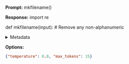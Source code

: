 **Prompt:**
mkfilename()


**Response:**
import re

def mkfilename(input):
    # Remove any non-alphanumeric

<details><summary>Metadata</summary>

- Duration: 813 ms
- Datetime: 2023-08-25T16:44:57.711536
- Model: gpt-3.5-turbo-0613

</details>

**Options:**
```json
{"temperature": 0.0, "max_tokens": 15}
```

